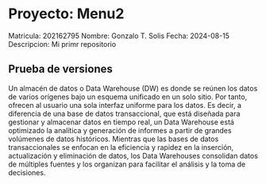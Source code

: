 # Proyecto: Menu2
Matricula: 202162795
Nombre: Gonzalo T. Solis
Fecha: 2024-08-15
Descripcion: Mi primr repositorio

## Prueba de versiones
Un almacén de datos o Data Warehouse (DW) es donde se reúnen los datos de varios orígenes bajo un esquema unificado en un solo sitio. Por tanto, ofrecen al usuario una sola interfaz uniforme para los datos. Es decir, a diferencia de una base de datos transaccional, que está diseñada para gestionar y almacenar datos en tiempo real, un Data Warehouse está optimizado la analítica y generación de informes a partir de grandes volúmenes de datos históricos. Mientras que las bases de datos transaccionales se enfocan en la eficiencia y rapidez en la inserción, actualización y eliminación de datos, los Data Warehouses consolidan datos de múltiples fuentes y los organizan para facilitar el análisis y la toma de decisiones. 